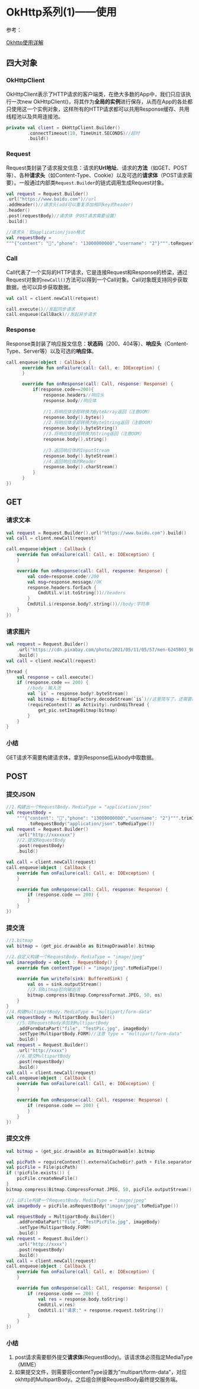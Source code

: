 # OkHttp系列(1)——使用

参考：

[Okhttp使用详解](https://blog.csdn.net/iispring/article/details/51661195)

## 四大对象

### OkHttpClient

OkHttpClient表示了HTTP请求的客户端类，在绝大多数的App中，我们只应该执行一次new OkHttpClient()，将其作为**全局的实例**进行保存，从而在App的各处都只使用这一个实例对象，这样所有的HTTP请求都可以共用Response缓存、共用线程池以及共用连接池。

```kotlin
private val client = OkHttpClient.Builder()
        .connectTimeout(10, TimeUnit.SECONDS)//超时
        .build()
```

### Request

Request类封装了请求报文信息：请求的**Url地址**、请求的**方法**（如GET、POST等）、各种**请求头**（如Content-Type、Cookie）以及可选的**请求体**（POST请求需要）。一般通过内部类`Request.Builder`的链式调用生成Request对象。

```kotlin
val request = Request.Builder()
.url("https://www.baidu.com")//url
.addHeader()//请求头(add可以重复添加相同key的header)
.header()
.post(requestBody)//请求体（POST请求需要设置）
.build()

//请求头：如application/json格式
val requestBody =
"""{"content": "🚀","phone": "13000000000","username": "2"}""".toRequestBody("application/json".toMediaType())
```

### Call

Call代表了一个实际的HTTP请求，它是连接Request和Response的桥梁，通过Request对象的`newCall()`方法可以得到一个Call对象。Call对象既支持同步获取数据，也可以异步获取数据。

```kotlin
val call = client.newCall(retquest)

call.execute()//发起同步请求
call.enqueue(CallBack)//发起异步请求
```

### Response

Response类封装了响应报文信息：**状态码**（200、404等）、**响应头**（Content-Type、Server等）以及可选的**响应体**。

```kotlin
call.enqueue(object : Callback {
      override fun onFailure(call: Call, e: IOException) {
      }

      override fun onResponse(call: Call, response: Response) {
          if(response.code==200){
              response.headers//响应头
              response.body//响应体
              
              //1.将响应体全部转换为ByteArray返回（注意OOM）
              response.body().bytes()
              //2.将响应体全部转换为ByteString返回（注意OOM）
              response.body().byteString()
              //3.将响应体全部转换为String返回（注意OOM）
              response.body().string()
              
              //3.返回响应体的InputStream
              response.body().byteStream()
              //4.返回响应体的Reader
              response.body().charStream()
          }
      }
})
```

## GET

### 请求文本

```kotlin
val request = Request.Builder().url("https://www.baidu.com").build()
val call = client.newCall(request)

call.enqueue(object : Callback {
    override fun onFailure(call: Call, e: IOException) {
    }

    override fun onResponse(call: Call, response: Response) {
        val code=response.code//200
        val msg=response.message//OK
        response.headers.forEach {
            CmdUtil.v(it.toString())//headers
        }
        CmdUtil.i(response.body?.string())//body:字符串
    }
})
```

### 请求图片

```kotlin
val request = Request.Builder()
    .url("https://cdn.pixabay.com/photo/2021/05/11/05/57/men-6245003_960_720.jpg")
    .build()
val call = client.newCall(request)

thread {
    val response = call.execute()
    if (response.code == 200) {
        //body：输入流
        val `is` = response.body?.byteStream()
        val bitmap = BitmapFactory.decodeStream(`is`)//这里简写了，还需要根据imageView尺寸进行采样压缩
        (requireContext() as Activity).runOnUiThread {
            get_pic.setImageBitmap(bitmap)
        }
    }
}
```

### 小结

GET请求不需要构建请求体，拿到Response后从body中取数据。

## POST

### 提交JSON

```kotlin
//1.构建出一个RequestBody，MediaType = "application/json"
val requestBody =
    """{"content": "🚀","phone": "13000000000","username": "2"}""".trimIndent()
        .toRequestBody("application/json".toMediaType())
val request = Request.Builder()
    .url("http://xxxxxxx")
    //2.提交RequestBody
    .post(requestBody)
    .build()

val call = client.newCall(request)
call.enqueue(object : Callback {
    override fun onFailure(call: Call, e: IOException) {
    }

    override fun onResponse(call: Call, response: Response) {
        if (response.code == 200) {
        }
    }
})
```

### 提交流

```kotlin
//1.bitmap
val bitmap = (get_pic.drawable as BitmapDrawable).bitmap

//2.自定义构建一个RequestBody，MediaType = "image/jpeg"
val imaregeBody = object : RequestBody() {
    override fun contentType() = "image/jpeg".toMediaType()

    override fun writeTo(sink: BufferedSink) {
        val os = sink.outputStream()
        //3.将bitmap怼向输出流
        bitmap.compress(Bitmap.CompressFormat.JPEG, 50, os)
    }
}
//4.构建MultipartBody，MediaType = "multipart/form-data"
val requestBody = MultipartBody.Builder()
    //5.将RequestBody添加到MultipartBody
    .addFormDataPart("file", "TestPic.jpg", imageBody)
    .setType(MultipartBody.FORM)//注意 type = "multipart/form-data"
    .build()
val request = Request.Builder()
    .url("http://xxxx")
    //6.提交MultipartBody
    .post(requestBody)
    .build()
val call = client.newCall(request)
call.enqueue(object : Callback {
    override fun onFailure(call: Call, e: IOException) {
    }

    override fun onResponse(call: Call, response: Response) {
        if (response.code == 200) {
        }
    }
})
```

### 提交文件

```kotlin
val bitmap = (get_pic.drawable as BitmapDrawable).bitmap

val picPath = requireContext().externalCacheDir?.path + File.separator + "haha.jpg"
val picFile = File(picPath)
if (!picFile.exists()) {
    picFile.createNewFile()
}
bitmap.compress(Bitmap.CompressFormat.JPEG, 50, picFile.outputStream())

//1.以File构建一个RequestBody，MediaType = "image/jpeg"
val imageBody = picFile.asRequestBody("image/jpeg".toMediaType())

val requestBody = MultipartBody.Builder()
    .addFormDataPart("file", "TestPicFile.jpg", imageBody)
    .setType(MultipartBody.FORM)
    .build()
val request = Request.Builder()
    .url("http://xxxx")
    .post(requestBody)
    .build()
val call = client.newCall(request)
call.enqueue(object : Callback {
    override fun onFailure(call: Call, e: IOException) {
    }

    override fun onResponse(call: Call, response: Response) {
        if (response.code == 200) {
            val res = response.body.toString()
            CmdUtil.v(res)
            CmdUtil.i("请求:" + response.request.toString())
        }
    }
})
```

### 小结

1. post请求需要额外提交**请求体**(RequestBody)。该请求体必须指定MediaType（MIME）
2. 如果提交文件，则需要将contentType设置为"multipart/form-data"，对应okhttp的MultipartBody。之后组合拼接RequestBody最终提交服务端。

